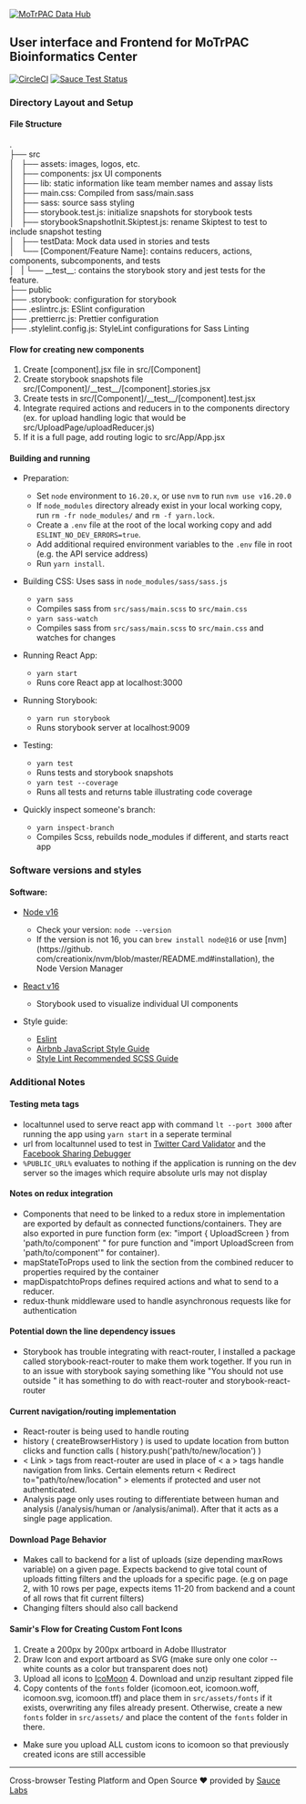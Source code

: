 [![MoTrPAC Data Hub](/src/assets/logo-motrpac.png)](https://motrpac-data.org)

**User interface and Frontend for MoTrPAC Bioinformatics Center**
---
[![CircleCI](https://circleci.com/gh/MoTrPAC/motrpac-frontend.svg?style=svg)](https://circleci.com/gh/MoTrPAC/motrpac-frontend)
[![Sauce Test Status](https://saucelabs.com/buildstatus/motrpac-developers)](https://app.saucelabs.com/u/motrpac-developers)

### Directory Layout and Setup

#### File Structure

.  
├── src  
│   ├── assets: images, logos, etc.  
│   ├── components: jsx UI components  
│   ├── lib: static information like team member names and assay lists  
│   ├── main.css: Compiled from sass/main.sass  
│   ├── sass: source sass styling  
│   ├── storybook.test.js: initialize snapshots for storybook tests  
│   ├── storybookSnapshotInit.Skiptest.js: rename Skiptest to test to include snapshot testing  
│   ├── testData: Mock data used in stories and tests  
│   └── \[Component/Feature Name\]: contains reducers, actions, components, subcomponents, and tests  
│   |   └── \_\_test\_\_: contains the storybook story and jest tests for the feature.  
├── public  
├── .storybook: configuration for storybook  
├── .eslintrc.js: ESlint configuration  
├── .prettierrc.js: Prettier configuration  
├── .stylelint.config.js: StyleLint configurations for Sass Linting

#### Flow for creating new components
  1. Create \[component\].jsx file in src/\[Component\]
  2. Create storybook snapshots file src/\[Component\]/\_\_test\_\_/\[component\].stories.jsx
  3. Create tests in src/\[Component\]/\_\_test\_\_/\[component\].test.jsx
  4. Integrate required actions and reducers in to the components directory (ex. for upload handling logic that would be src/UploadPage/uploadReducer.js)
  5. If it is a full page, add routing logic to src/App/App.jsx

#### Building and running

 * Preparation:
   - Set `node` environment to `16.20.x`, or use `nvm` to run `nvm use v16.20.0`
   - If `node_modules` directory already exist in your local working copy, run `rm -fr node_modules/` and `rm -f yarn.lock`.
   - Create a `.env` file at the root of the local working copy and add `ESLINT_NO_DEV_ERRORS=true`.
   - Add additional required environment variables to the `.env` file in root (e.g. the API service address)
   - Run `yarn install`.

 * Building CSS: Uses sass in `node_modules/sass/sass.js`
   - `yarn sass`
   - Compiles sass from `src/sass/main.scss` to `src/main.css`
   - `yarn sass-watch`
   - Compiles sass from `src/sass/main.scss` to `src/main.css` and watches for changes

 * Running React App:
   - `yarn start`
   - Runs core React app at localhost:3000

 * Running Storybook:
   - `yarn run storybook`
   - Runs storybook server at localhost:9009

 * Testing:
   - `yarn test`
   - Runs tests and storybook snapshots
   - `yarn test --coverage`
   - Runs all tests and returns table illustrating code coverage

 * Quickly inspect someone's branch:
   - `yarn inspect-branch`
   - Compiles Scss, rebuilds node_modules if different, and starts react app

### Software versions and styles

#### Software:

 * [Node v16](https://github.com/nodejs/Release)
     - Check your version: `node --version`
     - If the version is not 16, you can `brew install node@16` or use [nvm](https://github.
       com/creationix/nvm/blob/master/README.md#installation), the Node Version Manager
     
 * [React v16](https://reactjs.org/versions)
     - Storybook used to visualize individual UI components

 * Style guide:
     - [Eslint](https://github.com/eslint/eslint) 
     - [Airbnb JavaScript Style Guide](https://github.com/airbnb/javascript)
     - [Style Lint Recommended SCSS Guide](https://github.com/stylelint/stylelint-config-recommended)

### Additional Notes

#### Testing meta tags
 - localtunnel used to serve react app with command `lt --port 3000` after running the app using `yarn start` in a seperate terminal
 - url from localtunnel used to test in [Twitter Card Validator](https://cards-dev.twitter.com/validator)  and the [Facebook Sharing Debugger](https://developers.facebook.com/tools/debug/sharing/)
 - `%PUBLIC_URL%` evaluates to nothing if the application is running on the dev server so the images which require absolute urls may not display

#### Notes on redux integration
 - Components that need to be linked to a redux store in implementation are exported by default as connected functions/containers. They are also exported in pure function form (ex: "import { UploadScreen } from 'path/to/component' " for pure function and "import UploadScreen from 'path/to/component'" for container).
 - mapStateToProps used to link the section from the combined reducer to properties required by the container
 - mapDispatchtoProps defines required actions and what to send to a reducer.
 - redux-thunk middleware used to handle asynchronous requests like for authentication

#### Potential down the line dependency issues
  - Storybook has trouble integrating with react-router, I installed a package called storybook-react-router to make them work together. If you run in to an issue with storybook saying something like "You should not use <Link > outside <Router >" it has something to do with react-router and storybook-react-router

#### Current navigation/routing implementation
  - React-router is being used to handle routing
  - history ( createBrowserHistory ) is used to update location from button clicks and function calls ( history.push('path/to/new/location') )
  - \< Link > tags  from react-router are used in place of \< a > tags handle navigation from links. Certain elements return \< Redirect to="path/to/new/location" > elements if protected and user not authenticated.
  - Analysis page only uses routing to differentiate between human and analysis (/analysis/human or /analysis/animal). After that it acts as a single page application.

#### Download Page Behavior
  - Makes call to backend for a list of uploads (size depending maxRows variable) on a given page. Expects backend to give total count of uploads fitting filters and the uploads for a specific page. (e.g on page 2, with 10 rows per page, expects items 11-20  from backend and a count of all  rows that fit current filters)
  - Changing filters should also call backend

#### Samir's Flow for Creating Custom Font Icons
  1. Create a 200px by 200px artboard in Adobe Illustrator
  2. Draw Icon and export artboard as SVG (make sure only one color -- white counts as a color but transparent does not)
  3. Upload all icons to [IcoMoon](https://icomoon.io/app/#/select) 4. Download and unzip resultant zipped file
  5. Copy contents of the `fonts` folder (icomoon.eot, icomoon.woff, icomoon.svg, icomoon.tff) and place them in 
     `src/assets/fonts` if it exists, overwriting any files already present. Otherwise, create a new `fonts` folder 
     in `src/assets/` and place the content of the `fonts` folder in there. 

  - Make sure you upload ALL custom icons to icomoon so that previously created icons are still accessible

---

Cross-browser Testing Platform and Open Source ❤️ provided by [Sauce Labs][homepage]

[homepage]: https://saucelabs.com
